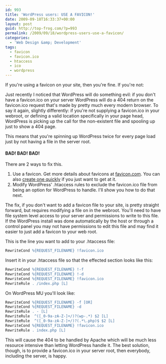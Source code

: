 ```yaml
---
id: 993
title: 'WordPress users: USE A FAVICON!'
date: 2009-09-18T16:33:37+00:00
layout: post
guid: http://top-frog.com/?p=993
permalink: /2009/09/18/wordpress-users-use-a-favicon/
categories:
  - 'Web Design &amp; Development'
tags:
  - favicon
  - favicon.ico
  - htaccess
  - ico
  - wordpress
---
```

If you're using a favicon on your site, then you're fine. If you're not:

Just recently I noticed that WordPress will do something evil: if you don't have a favicon.ico on your server WordPress will do a 404 return on the favicon.ico request that's made by pretty much every modern browser. To say it again, slightly differently: if you're not supplying a favicon.ico in your webroot, or defining a valid location specifically in your page head, WordPress is picking up the call for the non-existent file and spooling up just to show a 404 page.

This means that you're spinning up WordPress twice for every page load just by not having a file in the server root.

#### BAD! BAD! BAD!

There are 2 ways to fix this.



  1. Use a favicon. Get more details about favicons at [favicon.com](http://www.favicon.com). You can also [create one quickly](http://www.favicon.cc/) if you just want to get at it.
  2. Modify WordPress' .htaccess rules to exclude the favicon.ico file from being an option for WordPress to handle. I'll show you how to do that next.

The fix, if you don't want to add a favicon file to your site, is pretty straight forward, but requires modifying a file on in the webroot. You'll need to have file system level access to your server and permissions to write to this file. If the WordPress install was done automatically by the host or through a control panel you may not have permissions to edit this file and may find it easier to just add a favicon to your web root.

This is the line you want to add to your .htaccess file:

``` apache
RewriteCond %{REQUEST_FILENAME} !favicon.ico
```

Insert it in your .htaccess file so that the effected section looks like this:

``` apache
RewriteCond %{REQUEST_FILENAME} !-f
RewriteCond %{REQUEST_FILENAME} !-d
RewriteCond %{REQUEST_FILENAME} !favicon.ico
RewriteRule . /index.php [L]
```

On WordPress MU you'll look like:

``` apache
RewriteCond %{REQUEST_FILENAME} -f [OR]
RewriteCond %{REQUEST_FILENAME} -d
RewriteRule . - [L]
RewriteRule  ^([_0-9a-zA-Z-]+/)?(wp-.*) $2 [L]
RewriteRule  ^([_0-9a-zA-Z-]+/)?(.*\.php)$ $2 [L]
RewriteCond %{REQUEST_FILENAME} !favicon.ico
RewriteRule . index.php [L]
```

This will cause the 404 to be handled by Apache which will be much less resource intensive than letting WordPress handle it. The best solution, though, is to provide a favicon.ico in your server root, then everybody, including the server, is happy.